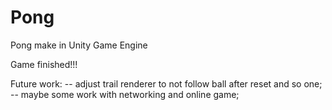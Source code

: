 # Pong

Pong make in Unity Game Engine


Game finished!!!

Future work:
-- adjust trail renderer to not follow ball after reset and so one;
-- maybe some work with networking and online game;
